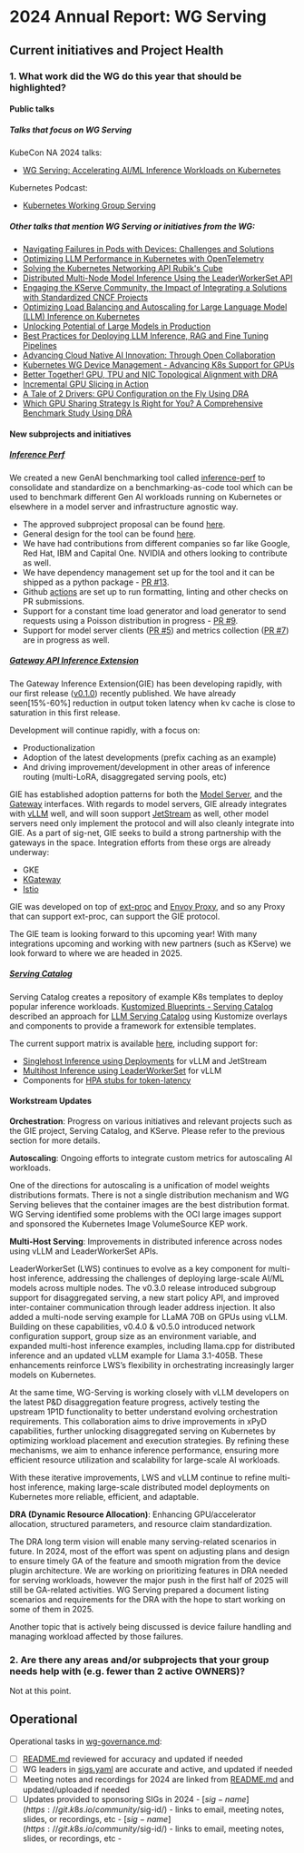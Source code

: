 # 2024 Annual Report: WG Serving

## Current initiatives and Project Health


### 1. What work did the WG do this year that should be highlighted?

#### Public talks

##### Talks that focus on WG Serving

KubeCon NA 2024 talks:

* [WG Serving: Accelerating AI/ML Inference Workloads on Kubernetes](https://www.youtube.com/watch?v=QMz4wf0mwfA)  

Kubernetes Podcast:

* [Kubernetes Working Group Serving](https://kubernetespodcast.com/episode/240-wg-serving/)

##### Other talks that mention WG Serving or initiatives from the WG:

* [Navigating Failures in Pods with Devices: Challenges and Solutions](https://youtu.be/-YCnOYTtVO8?si=ncm8YTOw8fM72UMd)  
* [Optimizing LLM Performance in Kubernetes with OpenTelemetry](https://youtu.be/6rdeFACyyYg?si=eexo_RrN4zcZBlpN)  
* [Solving the Kubernetes Networking API Rubik's Cube](https://youtu.be/S5QsqEb8wec?si=ZI9fXizMofGoA2MA)  
* [Distributed Multi-Node Model Inference Using the LeaderWorkerSet API](https://kccncna2024.sched.com/event/1i7rn)  
* [Engaging the KServe Community, the Impact of Integrating a Solutions with Standardized CNCF Projects](https://www.youtube.com/watch?v=S27wzRNsStU)  
* [Optimizing Load Balancing and Autoscaling for Large Language Model (LLM) Inference on Kubernetes](https://www.youtube.com/watch?v=TSEGAh1bs4A)  
* [Unlocking Potential of Large Models in Production](https://www.youtube.com/watch?v=-xEpzaIvor4)  
* [Best Practices for Deploying LLM Inference, RAG and Fine Tuning Pipelines](https://www.youtube.com/watch?v=EmGe_58524g)  
* [Advancing Cloud Native AI Innovation: Through Open Collaboration](https://www.youtube.com/watch?v=kG_wqP2CXUE)  
* [Kubernetes WG Device Management \- Advancing K8s Support for GPUs](https://sched.co/1hovp)  
* [Better Together\! GPU, TPU and NIC Topological Alignment with DRA](https://sched.co/1i7pv)  
* [Incremental GPU Slicing in Action](https://sched.co/1izuH)  
* [A Tale of 2 Drivers: GPU Configuration on the Fly Using DRA](https://sched.co/1i7lw)  
* [Which GPU Sharing Strategy Is Right for You? A Comprehensive Benchmark Study Using DRA](https://sched.co/1i7ol)

#### New subprojects and initiatives

##### [Inference Perf](https://github.com/kubernetes-sigs/inference-perf)

We created a new GenAI benchmarking tool called [inference-perf](https://github.com/kubernetes-sigs/inference-perf) to consolidate and standardize on a benchmarking-as-code tool which can be used to benchmark different Gen AI workloads running on Kubernetes or elsewhere in a model server and infrastructure agnostic way.

* The approved subproject proposal can be found [here](https://github.com/kubernetes-sigs/wg-serving/tree/main/proposals/013-inference-perf).  
* General design for the tool can be found [here](https://github.com/kubernetes-sigs/inference-perf/blob/main/docs/design.md).  
* We have had contributions from different companies so far like Google, Red Hat, IBM and Capital One. NVIDIA and others looking to contribute as well.  
* We have dependency management set up for the tool and it can be shipped as a python package \- [PR \#13](https://github.com/kubernetes-sigs/inference-perf/pull/13).   
* Github [actions](https://github.com/kubernetes-sigs/inference-perf/actions) are set up to run formatting, linting and other checks on PR submissions.  
* Support for a constant time load generator and load generator to send requests using a Poisson distribution in progress \- [PR \#9](https://github.com/kubernetes-sigs/inference-perf/pull/9).  
* Support for model server clients ([PR \#5](https://github.com/kubernetes-sigs/inference-perf/pull/5)) and metrics collection ([PR \#7](https://github.com/kubernetes-sigs/inference-perf/pull/7)) are in progress as well.

##### [Gateway API Inference Extension](https://github.com/kubernetes-sigs/gateway-api-inference-extension)

The Gateway Inference Extension(GIE) has been developing rapidly, with our first release ([v0.1.0](https://github.com/kubernetes-sigs/gateway-api-inference-extension/releases/tag/v0.1.0)) recently published. We have already seen\[15%-60%\] reduction in output token latency when kv cache is close to saturation in this first release. 

Development will continue rapidly, with a focus on: 

* Productionalization  
* Adoption of the latest developments (prefix caching as an example)  
* And driving improvement/development in other areas of inference routing (multi-LoRA, disaggregated serving pools, etc)

GIE has established adoption patterns for both the [Model Server](https://github.com/kubernetes-sigs/gateway-api-inference-extension/tree/main/docs/proposals/003-endpoint-picker-protocol#model-server-protocol), and the [Gateway](https://github.com/kubernetes-sigs/gateway-api-inference-extension/tree/main/docs/proposals/003-endpoint-picker-protocol#proxy-protocol) interfaces. With regards to model servers, GIE already integrates with [vLLM](https://github.com/vllm-project/vllm) well, and will soon support [JetStream](https://github.com/AI-Hypercomputer/JetStream) as well, other model servers need only implement the protocol and will also cleanly integrate into GIE. As a part of sig-net, GIE seeks to build a strong partnership with the gateways in the space. Integration efforts from these orgs are already underway:

* GKE  
* [KGateway](https://kgateway.dev/)   
* [Istio](https://istio.io/)

GIE was developed on top of [ext-proc](https://www.envoyproxy.io/docs/envoy/latest/configuration/http/http_filters/ext_proc_filter) and [Envoy Proxy](https://www.envoyproxy.io/), and so any Proxy that can support ext-proc, can support the GIE protocol.

The GIE team is looking forward to this upcoming year\! With many integrations upcoming and working with new partners (such as KServe) we look forward to where we are headed in 2025\.

##### [Serving Catalog](https://github.com/kubernetes-sigs/wg-serving/tree/main/serving-catalog)

Serving Catalog creates a repository of example K8s templates to deploy popular inference workloads. [Kustomized Blueprints - Serving Catalog](https://docs.google.com/document/d/1dOP0lIn-DK3tmq8gSvyK51J7CfKTz_Z1mqIAeYK8YS0/edit?tab=t.0#heading=h.48xpf8o6yz1j) described an approach for [LLM Serving Catalog](https://docs.google.com/document/d/1yXOhEXltc69_WFX90kMrHs3NcJGsD-U6-RejvK3XQtE/edit#heading=h.uxsw8fcrx2wp) using Kustomize overlays and components to provide a framework for extensible templates.

The current support matrix is available [here](https://github.com/kubernetes-sigs/wg-serving/blob/main/serving-catalog/catalog.md), including support for:

* [Singlehost Inference using Deployments](https://github.com/kubernetes-sigs/wg-serving/tree/main/serving-catalog/core/deployment) for vLLM and JetStream  
* [Multihost Inference using LeaderWorkerSet](https://github.com/kubernetes-sigs/wg-serving/tree/main/serving-catalog/core/lws) for vLLM  
* Components for [HPA stubs for token-latency](https://github.com/kubernetes-sigs/wg-serving/commit/54ee7234800cad53c0a43668b177c704ae704730)


#### Workstream Updates

**Orchestration**: Progress on various initiatives and relevant projects such as the GIE project, Serving Catalog, and KServe. Please refer to the previous section for more details.

**Autoscaling**: Ongoing efforts to integrate custom metrics for autoscaling AI workloads.

One of the directions for autoscaling is a unification of model weights distributions formats. There is not a single distribution mechanism and WG Serving believes that the container images are the best distribution format. WG Serving identified some problems with the OCI large images support and sponsored the Kubernetes Image VolumeSource KEP work.

**Multi-Host Serving**: Improvements in distributed inference across nodes using vLLM and LeaderWorkerSet APIs.

LeaderWorkerSet (LWS) continues to evolve as a key component for multi-host inference, addressing the challenges of deploying large-scale AI/ML models across multiple nodes. The v0.3.0 release introduced subgroup support for disaggregated serving, a new start policy API, and improved inter-container communication through leader address injection. It also added a multi-node serving example for LLaMA 70B on GPUs using vLLM. Building on these capabilities, v0.4.0 & v0.5.0 introduced network configuration support, group size as an environment variable, and expanded multi-host inference examples, including llama.cpp for distributed inference and an updated vLLM example for Llama 3.1-405B. These enhancements reinforce LWS’s flexibility in orchestrating increasingly larger models on Kubernetes.

At the same time, WG-Serving is working closely with vLLM developers on the latest P\&D disaggregation feature progress, actively testing the upstream 1P1D functionality to better understand evolving orchestration requirements. This collaboration aims to drive improvements in xPyD capabilities, further unlocking disaggregated serving on Kubernetes by optimizing workload placement and execution strategies. By refining these mechanisms, we aim to enhance inference performance, ensuring more efficient resource utilization and scalability for large-scale AI workloads.

With these iterative improvements, LWS and vLLM continue to refine multi-host inference, making large-scale distributed model deployments on Kubernetes more reliable, efficient, and adaptable.

**DRA (Dynamic Resource Allocation)**: Enhancing GPU/accelerator allocation, structured parameters, and resource claim standardization.

The DRA long term vision will enable many serving-related scenarios in future. In 2024, most of the effort was spent on adjusting plans and design to ensure timely GA of the feature and smooth migration from the device plugin architecture. We are working on prioritizing features in DRA needed for serving workloads, however the major push in the first half of 2025 will still be GA-related activities. WG Serving prepared a document listing scenarios and requirements for the DRA with the hope to start working on some of them in 2025\.

Another topic that is actively being discussed is device failure handling and managing workload affected by those failures.

### 2. Are there any areas and/or subprojects that your group needs help with (e.g. fewer than 2 active OWNERS)?

Not at this point.

## Operational

Operational tasks in [wg-governance.md]:

- [ ] [README.md] reviewed for accuracy and updated if needed
- [ ] WG leaders in [sigs.yaml] are accurate and active, and updated if needed
- [ ] Meeting notes and recordings for 2024 are linked from [README.md] and updated/uploaded if needed
- [ ] Updates provided to sponsoring SIGs in 2024
      - [$sig-name](https://git.k8s.io/community/$sig-id/)
        - links to email, meeting notes, slides, or recordings, etc
      - [$sig-name](https://git.k8s.io/community/$sig-id/)
        - links to email, meeting notes, slides, or recordings, etc
      -

[wg-governance.md]: https://git.k8s.io/community/committee-steering/governance/wg-governance.md
[README.md]: https://git.k8s.io/community/wg-serving/README.md
[sigs.yaml]: https://git.k8s.io/community/sigs.yaml
